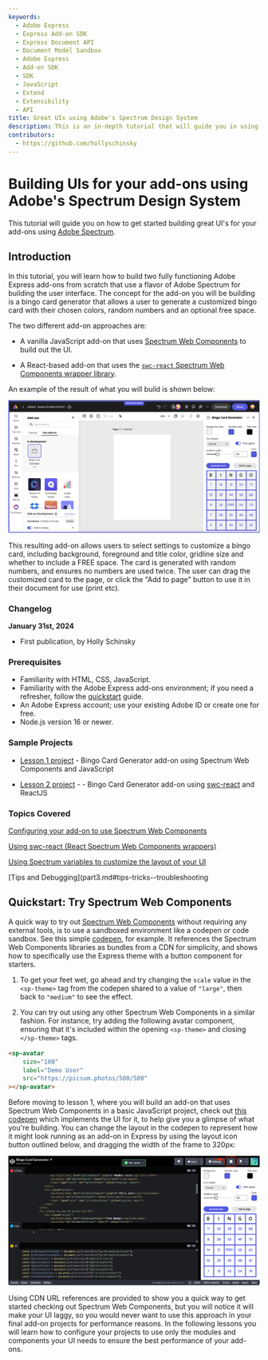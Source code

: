 ```yaml
---
keywords:
  - Adobe Express
  - Express Add-on SDK
  - Express Document API
  - Document Model Sandbox
  - Adobe Express
  - Add-on SDK
  - SDK
  - JavaScript
  - Extend
  - Extensibility
  - API
title: Great UIs using Adobe's Spectrum Design System
description: This is an in-depth tutorial that will guide you in using Adobe's Spectrum Design System to help you build great UI's for your add-ons.
contributors:
  - https://github.com/hollyschinsky
---
```


# Building UIs for your add-ons using Adobe's Spectrum Design System

This tutorial will guide you on how to get started building great UI's for your add-ons using [Adobe Spectrum](https://spectrum.adobe.com/).

## Introduction

In this tutorial, you will learn how to build two fully functioning Adobe Express add-ons from scratch that use a flavor of Adobe Spectrum for building the user interface. The concept for the add-on you will be building is a bingo card generator that allows a user to generate a customized bingo card with their chosen colors, random numbers and an optional free space.

The two different add-on approaches are:

- A vanilla JavaScript add-on that uses [Spectrum Web Components](https://opensource.adobe.com/spectrum-web-components/) to build out the UI. 

- A React-based add-on that uses the [`swc-react` Spectrum Web Components wrapper library](https://developer.adobe.com/express/add-ons/docs/guides/design/user_interface/#spectrum-web-components-with-react).

An example of the result of what you will build is shown below:

![Bingo add-on screenshot](../images/bingo-v1-addon.png)

This resulting add-on allows users to select settings to customize a bingo card, including background, foreground and title color, gridline size and whether to include a FREE space. The card is generated with random numbers, and ensures no numbers are used twice. The user can drag the customized card to the page, or click the "Add to page" button to use it in their document for use (print etc).

### Changelog

**January 31st, 2024**

- First publication, by Holly Schinsky

### Prerequisites

- Familiarity with HTML, CSS, JavaScript.
- Familiarity with the Adobe Express add-ons environment; if you need a refresher, follow the [quickstart](/guides/getting_started/quickstart.md) guide.
- An Adobe Express account; use your existing Adobe ID or create one for free.
- Node.js version 16 or newer.

### Sample Projects

- [Lesson 1 project](https://github.com/hollyschinsky/bingo-card-generator-js) - Bingo Card Generator add-on using Spectrum Web Components and JavaScript

<!-- - The [lesson 2 starter project](https://github.com/hollyschinsky/bingo-card-generator-starter/blob/master/webpack.config.js)  -->

- [Lesson 2 project](https://github.com/hollyschinsky/bingo-card-generator-react-js) - - Bingo Card Generator add-on using [swc-react](https://opensource.adobe.com/spectrum-web-components/using-swc-react/) and ReactJS

<!-- **TODO** above -->

### Topics Covered

<ListBlock slots="text1, text2" repeat="2" iconColor="#2ac3a2" icon="disc" variant="fullWidth" />

[Configuring your add-on to use Spectrum Web Components](part1.md#create-and-configure-project)

[Using swc-react (React Spectrum Web Components wrappers)](part2.md#import-swc-react-components)

[Using Spectrum variables to customize the layout of your UI](part2.md#style-your-ui)

[Tips and Debugging](part3.md#tips-tricks--troubleshooting

## Quickstart: Try Spectrum Web Components

A quick way to try out [Spectrum Web Components](https://opensource.adobe.com/spectrum-web-components/) without requiring any external tools, is to use a sandboxed environment like a codepen or code sandbox. See this simple [codepen](https://codepen.io/hollyschinsky/pen/xxBweyV), for example. It references the Spectrum Web Components libraries as bundles from a CDN for simplicity, and shows how to specifically use the Express theme with a button component for starters. 

1. To get your feet wet, go ahead and try changing the `scale` value in the `<sp-theme>` tag from the codepen shared to a value of `"large"`, then back to `"medium"` to see the effect.

2. You can try out using any other Spectrum Web Components in a similar fashion. For instance, try adding the following avatar component, ensuring that it's included within the  opening `<sp-theme>` and closing `</sp-theme>` tags.

  ```html
  <sp-avatar
      size="100"
      label="Demo User"
      src="https://picsum.photos/500/500"
  ></sp-avatar>
  ```

Before moving to lesson 1, where you will build an add-on that uses Spectrum Web Components in a basic JavaScript project, check out [this codepen](https://codepen.io/hollyschinsky/pen/bGZrdoy) which implements the UI for it, to help give you a glimpse of what you're building. You can change the layout in the codepen to represent how it might look running as an add-on in Express by using the layout icon button outlined below, and dragging the width of the frame to 320px:

![Bingo codepen screenshot](../images/bingo-codepen.png)

<InlineAlert slots="text" variant="warning"/>

Using CDN URL references are provided to show you a quick way to get started checking out Spectrum Web Components, but you will notice it will make your UI laggy, so you would never want to use this approach in your final add-on projects for performance reasons. In the following lessons you will learn how to configure your projects to use only the modules and components your UI needs to ensure the best performance of your add-ons.
